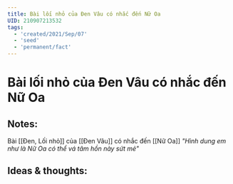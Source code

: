 ```yaml
---
title: Bài lối nhỏ của Đen Vâu có nhắc đến Nữ Oa
UID: 210907213532
tags:
  - 'created/2021/Sep/07'
  - 'seed'
  - 'permanent/fact'
---
```

# Bài lối nhỏ của Đen Vâu có nhắc đến Nữ Oa

## Notes:
Bài [[Đen, Lối nhỏ]] của [[Đen Vâu]] có nhắc đến [[Nữ Oa]]
*"Hình dung em như là Nữ Oa có thể vá tâm hồn này sứt mẻ"*

## Ideas & thoughts:

